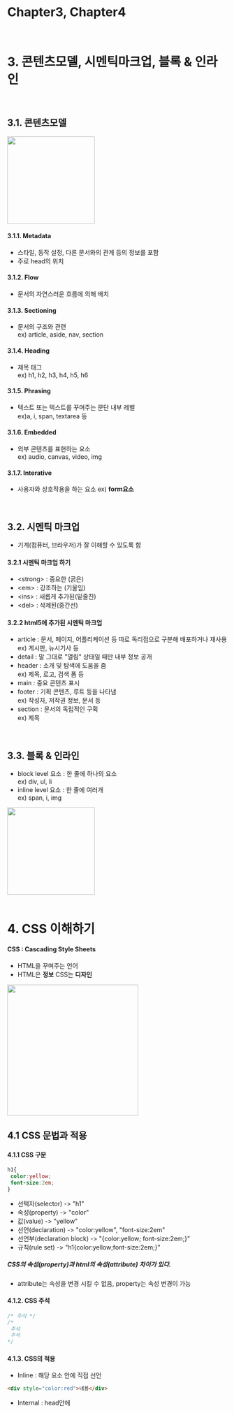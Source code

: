 # Chapter3, Chapter4
<br>

# 3. 콘텐츠모델, 시멘틱마크업, 블록 & 인라인

<br>

## 3.1. 콘텐츠모델
<img src="https://media.prod.mdn.mozit.cloud/attachments/2012/07/09/3704/07b3e5bb546840a09bb35d45b36009a6/Content_categories_venn.png" height="200">

#### 3.1.1. Metadata
 - 스타일, 동작 설정, 다른 문서와의 관계 등의 정보를 포함
 - 주로 head의 위치
#### 3.1.2. Flow
 - 문서의 자연스러운 흐름에 의해 배치
#### 3.1.3. Sectioning
 - 문서의 구조와 관련   
 ex) article, aside, nav, section
 
#### 3.1.4. Heading
 - 제목 태그   
 ex) h1, h2, h3, h4, h5, h6
 
#### 3.1.5. Phrasing
 - 텍스트 또는 텍스트를 꾸며주는 문단 내부 레벨   
 ex)a, i, span, textarea 등
 
#### 3.1.6. Embedded 
 - 외부 콘텐츠를 표현하는 요소   
 ex) audio, canvas, video, img
 
#### 3.1.7. Interative
 - 사용자와 상호작용을 하는 요소
 ex) __form요소__ 
 
<br>
 
## 3.2. 시멘틱 마크업
 - 기계(컴퓨터, 브라우저)가 잘 이해할 수 있도록 함

#### 3.2.1 시멘틱 마크업 하기
 - \<strong> : 중요한 (굵은)
 - \<em> : 강조하는 (기울임)
 - \<ins> : 새롭게 추가된(밑줄친)
 - \<del> : 삭제된(중간선)
 
#### 3.2.2 html5에 추가된 시멘틱 마크업
 - article : 문서, 페이지, 어플리케이션 등 따로 독리접으로 구분해 배포하거나 재사용   
 ex) 게시판, 뉴시기사 등
 - detail : 말 그대로 "열림" 상태일 때만 내부 정보 공개
 - header : 소개 및 탐색에 도움을 줌   
 ex) 제목, 로고, 검색 폼 등
 - main : 중요 콘텐츠 표시
 - footer : 기획 콘텐츠, 루트 등을 나타냄   
 ex) 작성자, 저작권 정보, 문서 등
 - section : 문서의 독립적인 구획   
 ex) 제목
  
<br>

## 3.3. 블록 & 인라인
- block level 요소 : 한 줄에 하나의 요소   
ex) div, ul, li
- inline level 요소 : 한 줄에 여러개   
ex) span, i, img
<img src="https://lh3.googleusercontent.com/proxy/R-pr6E0i-Naii3YU0NDpDN0BHenZstMMO7haZ8FCQeDzuIREsiQQCjzCDIYXjCoRs-AcDjtjbxLCo-yXWR4weaRzGfAfqJJNuy7yBznTzOcfM8wv2bTht_4xEt5by16LM3tuXJAOnwMlprXlb46R7A" height="200">

<br>
<br>

# 4. CSS 이해하기
#### CSS : Cascading Style Sheets
 - HTML을 꾸며주는 언어
 - HTML은 __정보__ CSS는 __디자인__
 
 <img src="https://tutorial.techaltum.com/images/html-css.jpg" height=300>
 
 ## 4.1 CSS 문법과 적용
 
 #### 4.1.1 CSS 구문
 ```CSS
 h1{
  color:yellow;
  font-size:2em;
 }
 ```
- 선택자(selector) -> "h1"
- 속성(property) -> "color"
- 값(value) -> "yellow"
- 선언(declaration) -> "color:yellow", "font-size:2em"
- 선언부(declaration block) -> "{color:yellow; font-size:2em;}"
- 규칙(rule set) -> "h1{color:yellow;font-size:2em;}"

##### CSS의 속성(property)과 html의 속성(attribute) 차이가 있다.
- attribute는 속성을 변경 시킬 수 없음, property는 속성 변경이 가능

#### 4.1.2. CSS 주석
```CSS
/* 주석 */
/*
 주석
 주석
*/
```

#### 4.1.3. CSS의 적용
- Inline : 해당 요소 안에 직접 선언   
```html
<div style="color:red">내용</div>
```
- Internal : head안에 <style> 태그를 넣어 사용
```html
 <head>
  <style> div{color:red;}
  </style>
 </head>
```
- External : 외부시트를 이용   
 ```html
 <!--html코드-->
 <head>
   <link rel="stylesheet" href="CSS위치.css">
 </head>
```

```CSS
/* CSS 코드 */
div{color:red;}
```
- Import : 스타일 시트 내에서 다른 스타일 시트 불러옴
```CSS
 @import url("CSS위치.css");
```

#### 4.1.4. 선택자 1
- 요소 선택자 : 선택자 부분에 태그를 넣어줌
```CSS
h1{color:red;}
h2{color:red;}
```
- 그룹 선택자 : 선택자를 그룹화함
```CSS
h1,h2{color:red;}
```
- 전체 선택자 : 문서 내에 모든 요소 선택
```CSS
* {color:red;}
```
- class 선택자 : 요소에 구애 받지 않고 스타일 규칙 적용   
또한 class 속성이 여러개 일 수 있음
```html
<p class="foo bar">...</p>
```
```CSS
.foo{font-size:10px;}
.bar{color:blue;}
```   
- id 선택자 : class 처럼 id속성에 값을 넣어줌
```html
<p id="foo">...</p>
```
```CSS
#foo{font-size:10px;}
```   

##### id와 class의 차이는 id는 유일해야 하고 구체성의 값이 다름
#### 4.1.5. 선택자 2
- 선택자의 조합
```CSS
/* p요소이면서 class가 bar */
p.bar{}

/* class가 foo이면서 bar */
.foo.bar{}

/* id가 foo이면서 class가 bar */
#foo.bar{}
```
- 단순 속성
 ```CSS
 /* p태그이면서 class가 있는 경우 */
 p[class]{color:white;}
 /* p태그이면서 class가 있고, id가 있는 경우 */
 p[class][id]{text-decoration:underline;}
 ```
   + 정확한 속성
 ```CSS
 /* p태그이면서 classa가 foo인 경우 */
 p[class="foo"]{color:white;}
 /* p태그이면서 id가 title인 경우 */
 p[id="title"]{text-decoration:underline;}
 ```
  - 부분 속성값
   
    - \[class~="bar"] : 공백으로 구분한 __"bar" 단어가 포함__되는 요소 선택
    - \[class^="bar"] : "bar"로 __시작__하는 요소 선택
    - \[class$="bar"] : "bar"로 __끝나는__ 요소 선택
    - \[class*="bar"] : "bar" __문자가 포함__되는 요소 선택
